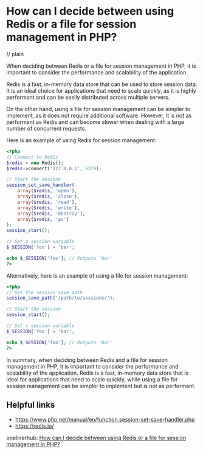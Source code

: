 # How can I decide between using Redis or a file for session management in PHP?
// plain

When deciding between Redis or a file for session management in PHP, it is important to consider the performance and scalability of the application.

Redis is a fast, in-memory data store that can be used to store session data. It is an ideal choice for applications that need to scale quickly, as it is highly performant and can be easily distributed across multiple servers.

On the other hand, using a file for session management can be simpler to implement, as it does not require additional software. However, it is not as performant as Redis and can become slower when dealing with a large number of concurrent requests.

Here is an example of using Redis for session management:
```php
<?php
// Connect to Redis
$redis = new Redis();
$redis->connect('127.0.0.1', 6379);

// Start the session
session_set_save_handler(
    array($redis, 'open'),
    array($redis, 'close'),
    array($redis, 'read'),
    array($redis, 'write'),
    array($redis, 'destroy'),
    array($redis, 'gc')
);
session_start();

// Set a session variable
$_SESSION['foo'] = 'bar';

echo $_SESSION['foo']; // Outputs 'bar'
?>
```

Alternatively, here is an example of using a file for session management:
```php
<?php
// Set the session save path
session_save_path('/path/to/sessions/');

// Start the session
session_start();

// Set a session variable
$_SESSION['foo'] = 'bar';

echo $_SESSION['foo']; // Outputs 'bar'
?>
```

In summary, when deciding between Redis and a file for session management in PHP, it is important to consider the performance and scalability of the application. Redis is a fast, in-memory data store that is ideal for applications that need to scale quickly, while using a file for session management can be simpler to implement but is not as performant.

## Helpful links
- https://www.php.net/manual/en/function.session-set-save-handler.php
- https://redis.io/

onelinerhub: [How can I decide between using Redis or a file for session management in PHP?](https://onelinerhub.com/predis/how-can-i-decide-between-using-redis-or-a-file-for-session-management-in-php)